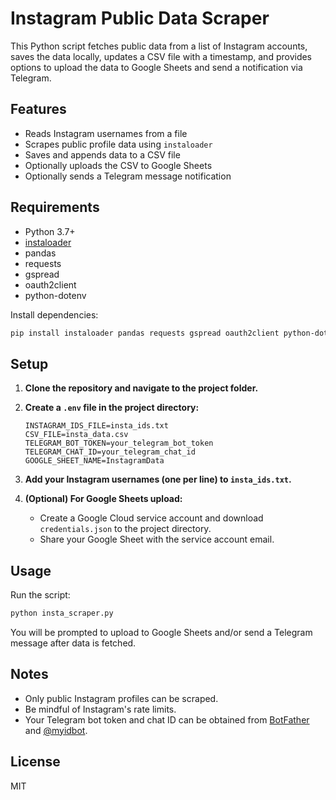 # Instagram Public Data Scraper

This Python script fetches public data from a list of Instagram accounts, saves the data locally, updates a CSV file with a timestamp, and provides options to upload the data to Google Sheets and send a notification via Telegram.

## Features

- Reads Instagram usernames from a file
- Scrapes public profile data using `instaloader`
- Saves and appends data to a CSV file
- Optionally uploads the CSV to Google Sheets
- Optionally sends a Telegram message notification

## Requirements

- Python 3.7+
- [instaloader](https://instaloader.github.io/)
- pandas
- requests
- gspread
- oauth2client
- python-dotenv

Install dependencies:

```bash
pip install instaloader pandas requests gspread oauth2client python-dotenv
```

## Setup

1. **Clone the repository and navigate to the project folder.**

2. **Create a `.env` file in the project directory:**

    ```
    INSTAGRAM_IDS_FILE=insta_ids.txt
    CSV_FILE=insta_data.csv
    TELEGRAM_BOT_TOKEN=your_telegram_bot_token
    TELEGRAM_CHAT_ID=your_telegram_chat_id
    GOOGLE_SHEET_NAME=InstagramData
    ```

3. **Add your Instagram usernames (one per line) to `insta_ids.txt`.**

4. **(Optional) For Google Sheets upload:**
   - Create a Google Cloud service account and download `credentials.json` to the project directory.
   - Share your Google Sheet with the service account email.

## Usage

Run the script:

```bash
python insta_scraper.py
```

You will be prompted to upload to Google Sheets and/or send a Telegram message after data is fetched.

## Notes

- Only public Instagram profiles can be scraped.
- Be mindful of Instagram's rate limits.
- Your Telegram bot token and chat ID can be obtained from [BotFather](https://t.me/botfather) and [@myidbot](https://t.me/myidbot).

## License

MIT